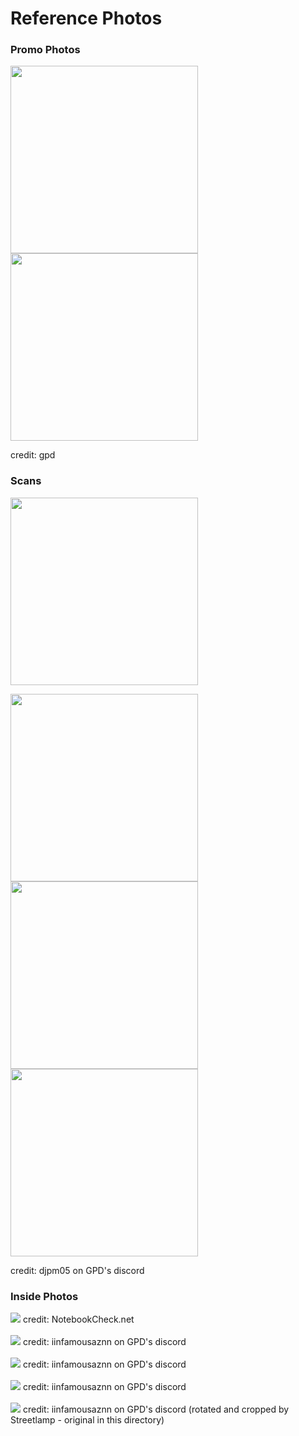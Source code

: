 # Reference Photos

### Promo Photos
<p float="left">
  <img src="Promo_open.png" width="300"/>
  <img src="Promo_sides.png" width="300"/>
</p>
credit: gpd
<br>

### Scans
<img src="bottom.jpg" width="300" />
<p float="left">
  <img src="left_side.jpg" width="300" />
  <img src="back.jpg" width="300" /> 
  <img src="right_side.jpg" width="300" />
</p>
credit: djpm05 on GPD's discord

### Inside Photos
<img src="Inside.jpg"/>
credit: NotebookCheck.net  
<br>  
<br>  
<img src="iinfamousaznn_internal_1.jpg"/>
credit: iinfamousaznn on GPD's discord  
<br>  
<br>  
<img src="iinfamousaznn_internal_2.jpg"/>
credit: iinfamousaznn on GPD's discord
<br>  
<br>  
<img src="iinfamousaznn_bare_board.jpg"/>
credit: iinfamousaznn on GPD's discord  
<br>  
<br>  
<img src="iinfamousaznn_heatsink_flipped_and_cropped.jpg"/>
credit: iinfamousaznn on GPD's discord (rotated and cropped by Streetlamp - original in this directory)  
